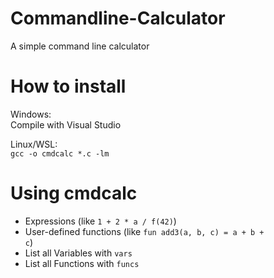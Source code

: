 # Commandline-Calculator
A simple command line calculator

# How to install
Windows: <br>
Compile with Visual Studio

Linux/WSL: <br>
<code>gcc -o cmdcalc *.c -lm </code>

# Using cmdcalc
- Expressions (like <code>1 + 2 * a / f(42)</code>)
- User-defined functions (like <code>fun add3(a, b, c) = a + b + c</code>)
- List all Variables with <code>vars</code>
- List all Functions with <code>funcs</code>
